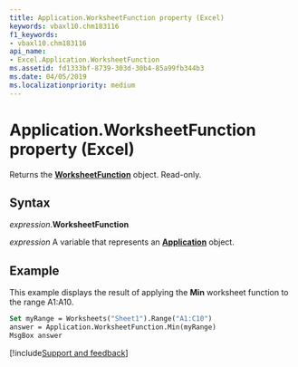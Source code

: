 ```yaml
---
title: Application.WorksheetFunction property (Excel)
keywords: vbaxl10.chm183116
f1_keywords:
- vbaxl10.chm183116
api_name:
- Excel.Application.WorksheetFunction
ms.assetid: fd1333bf-8739-303d-30b4-85a99fb344b3
ms.date: 04/05/2019
ms.localizationpriority: medium
---
```



# Application.WorksheetFunction property (Excel)

Returns the **[WorksheetFunction](Excel.WorksheetFunction.md)** object. Read-only.


## Syntax

_expression_.**WorksheetFunction**

_expression_ A variable that represents an **[Application](Excel.Application(object).md)** object.


## Example

This example displays the result of applying the **Min** worksheet function to the range A1:A10.

```vb
Set myRange = Worksheets("Sheet1").Range("A1:C10") 
answer = Application.WorksheetFunction.Min(myRange) 
MsgBox answer
```




[!include[Support and feedback](~/includes/feedback-boilerplate.md)]
